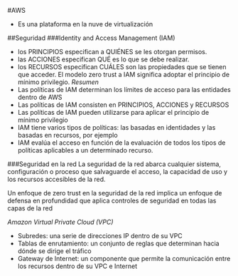 #AWS

- Es una plataforma en la nuve de virtualización

##Seguridad
###Identity and Access Management (IAM)
- los PRINCIPIOS especifican a QUIÉNES se les otorgan permisos.
- las ACCIONES especifican QUÉ es lo que se debe realizar.
- los RECURSOS especifican CUÁLES son las propiedades que se tienen que acceder.
El modelo zero trust a IAM significa adoptar el principio de mínimo privilegio. 
*Resumen*
- Las políticas de IAM determinan los límites de acceso para las entidades dentro de AWS
- Las políticas de IAM consisten en PRINCIPIOS, ACCIONES y RECURSOS
- Las políticas de IAM pueden utilizarse para aplicar el principio de mínimo privilegio
- IAM tiene varios tipos de políticas: las basadas en identidades y las basadas en recursos, por ejemplo
- IAM evalúa el acceso en función de la evaluación de todos los tipos de políticas aplicables a un determinado recurso.

###Seguridad en la red
La seguridad de la red abarca cualquier sistema, configuración o proceso que salvaguarde el acceso, la capacidad de uso y los recursos accesibles de la red.

Un enfoque de zero trust en la seguridad de la red implica un enfoque de defensa en profundidad que aplica controles de seguridad en todas las capas de la red

*Amazon Virtual Private Cloud (VPC)*
- Subredes: una serie de direcciones IP dentro de su VPC
- Tablas de enrutamiento: un conjunto de reglas que determinan hacia dónde se dirige el tráfico
- Gateway de Internet: un componente que permite la comunicación entre los recursos dentro de su VPC e Internet


